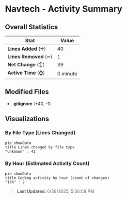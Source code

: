 # Navtech - Activity Summary 

## Overall Statistics

| Stat                   | Value                                                             |
| ---------------------- | ----------------------------------------------------------------- |
| **Lines Added** (➕)   | 40                                          |
| **Lines Removed** (➖) | 1                                        |
| **Net Change** (↕)    | 39                |
| **Active Time** (⌚)   | 0 minute |


## Modified Files
- **.gitignore** (+40, -1)

## Visualizations

### By File Type (Lines Changed)

```mermaid
pie showData
title Lines changed by file type
"unknown" : 41
```

### By Hour (Estimated Activity Count)

```mermaid
pie showData
title Coding activity by hour (count of changes)
"17h" : 2
```


> **Last Updated:** 6/28/2025, 5:06:08 PM